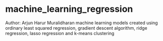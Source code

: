 # machine_learning_regression
Author: Arjun Harur Muralidharan
machine learning models created using ordinary least squared regression, gradient descent algorithm, ridge regression, lasso regression and k-means clustering

